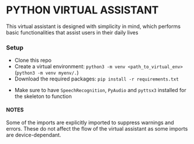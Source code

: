# PYTHON VIRTUAL ASSISTANT

This virtual assistant is designed with simplicity in mind, which performs basic functionalities that assist users in their daily lives

### Setup
- Clone this repo
- Create a virtual environment: `python3 -m venv <path_to_virtual_env>` (`python3 -m venv myenv/.`)
- Download the required packages: `pip install -r requirements.txt`
* Make sure to have `SpeechRecognition`, `PyAudio` and `pyttsx3` installed for the skeleton to function

#### NOTES
Some of the imports are explicitly imported to suppress warnings and errors. These do not affect the flow of the virtual assistant as some imports are device-dependant.